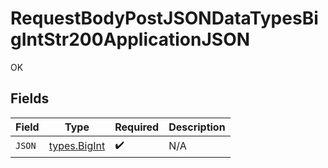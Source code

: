 # RequestBodyPostJSONDataTypesBigIntStr200ApplicationJSON

OK


## Fields

| Field                                 | Type                                  | Required                              | Description                           |
| ------------------------------------- | ------------------------------------- | ------------------------------------- | ------------------------------------- |
| `JSON`                                | [types.BigInt](../../types/bigint.md) | :heavy_check_mark:                    | N/A                                   |